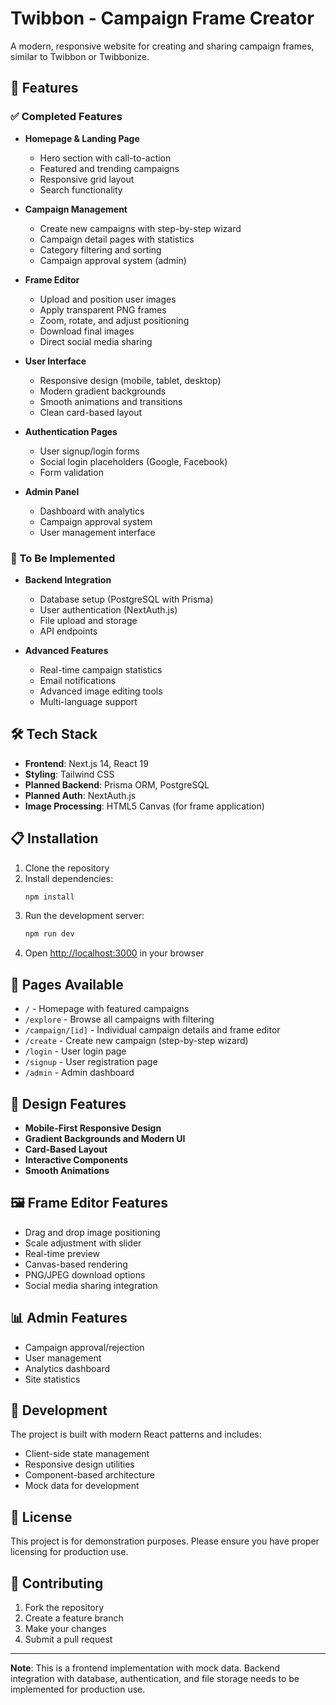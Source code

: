 # Twibbon - Campaign Frame Creator

A modern, responsive website for creating and sharing campaign frames, similar to Twibbon or Twibbonize.

## 🚀 Features

### ✅ Completed Features

- **Homepage & Landing Page**
  - Hero section with call-to-action
  - Featured and trending campaigns
  - Responsive grid layout
  - Search functionality

- **Campaign Management**
  - Create new campaigns with step-by-step wizard
  - Campaign detail pages with statistics
  - Category filtering and sorting
  - Campaign approval system (admin)

- **Frame Editor**
  - Upload and position user images
  - Apply transparent PNG frames
  - Zoom, rotate, and adjust positioning
  - Download final images
  - Direct social media sharing

- **User Interface**
  - Responsive design (mobile, tablet, desktop)
  - Modern gradient backgrounds
  - Smooth animations and transitions
  - Clean card-based layout

- **Authentication Pages**
  - User signup/login forms
  - Social login placeholders (Google, Facebook)
  - Form validation

- **Admin Panel**
  - Dashboard with analytics
  - Campaign approval system
  - User management interface

### 🚧 To Be Implemented

- **Backend Integration**
  - Database setup (PostgreSQL with Prisma)
  - User authentication (NextAuth.js)
  - File upload and storage
  - API endpoints

- **Advanced Features**
  - Real-time campaign statistics
  - Email notifications
  - Advanced image editing tools
  - Multi-language support

## 🛠️ Tech Stack

- **Frontend**: Next.js 14, React 19
- **Styling**: Tailwind CSS
- **Planned Backend**: Prisma ORM, PostgreSQL
- **Planned Auth**: NextAuth.js
- **Image Processing**: HTML5 Canvas (for frame application)

## 📋 Installation

1. Clone the repository
2. Install dependencies:
   ```bash
   npm install
   ```
3. Run the development server:
   ```bash
   npm run dev
   ```
4. Open [http://localhost:3000](http://localhost:3000) in your browser

## 📱 Pages Available

- `/` - Homepage with featured campaigns
- `/explore` - Browse all campaigns with filtering
- `/campaign/[id]` - Individual campaign details and frame editor
- `/create` - Create new campaign (step-by-step wizard)
- `/login` - User login page
- `/signup` - User registration page
- `/admin` - Admin dashboard

## 🎨 Design Features

- **Mobile-First Responsive Design**
- **Gradient Backgrounds and Modern UI**
- **Card-Based Layout**
- **Interactive Components**
- **Smooth Animations**

## 🖼️ Frame Editor Features

- Drag and drop image positioning
- Scale adjustment with slider
- Real-time preview
- Canvas-based rendering
- PNG/JPEG download options
- Social media sharing integration

## 📊 Admin Features

- Campaign approval/rejection
- User management
- Analytics dashboard
- Site statistics

## 🔧 Development

The project is built with modern React patterns and includes:

- Client-side state management
- Responsive design utilities
- Component-based architecture
- Mock data for development

## 📄 License

This project is for demonstration purposes. Please ensure you have proper licensing for production use.

## 🤝 Contributing

1. Fork the repository
2. Create a feature branch
3. Make your changes
4. Submit a pull request

---

**Note**: This is a frontend implementation with mock data. Backend integration with database, authentication, and file storage needs to be implemented for production use.